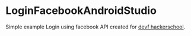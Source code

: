 # LoginFacebookAndroidStudio

Simple example Login using facebook API created for [devf hackerschool](http://devf.mx/). 
